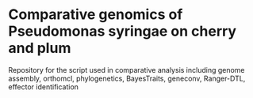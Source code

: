 Comparative genomics of Pseudomonas syringae on cherry and plum
===========
Repository for the script used in comparative analysis including genome assembly, orthomcl, phylogenetics, BayesTraits, geneconv, Ranger-DTL, effector identification

